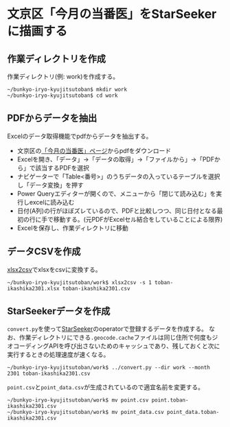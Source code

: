 # 文京区「今月の当番医」をStarSeekerに描画する

## 作業ディレクトリを作成

作業ディレクトリ(例: work)を作成する。

```
~/bunkyo-iryo-kyujitsutoban$ mkdir work
~/bunkyo-iryo-kyujitsutoban$ cd work
```
## PDFからデータを抽出

Excelのデータ取得機能でpdfからデータを抽出する。

* 文京区の[「今月の当番医」ページ](https://www.city.bunkyo.lg.jp/hoken/iryo/kyujithutouban/5gatsubun.html)からpdfをダウンロード
* Excelを開き、「データ」→「データの取得」→「ファイルから」→「PDFから」で該当するPDFを選択
* ナビゲーターで「Table<番号>」のうちデータの入っているテーブルを選択し「データ変換」を押す
* Power Queryエディターが開くので、メニューから「閉じて読み込む」を実行しexcelに読み込む
* 日付(A列)の行がほぼズレているので、PDFと比較しつつ、同じ日付となる最初の行に手で移動する。(元PDFがExcelセル結合をしていることによる限界)
* Excelを保存し、作業ディレクトリに移動

## データCSVを作成

[xlsx2csv](https://github.com/dilshod/xlsx2csv)でxlsxをcsvに変換する。

```
~/bunkyo-iryo-kyujitsutoban/work$ xlsx2csv -s 1 toban-ikashika2301.xlsx toban-ikashika2301.csv
```

## StarSeekerデータを作成

`convert.py`を使って[StarSeeker](https://github.com/c-3lab/StarSeeker)のoperatorで登録するデータを作成する。
なお、作業ディレクトリにできる`.geocode.cache`ファイルは同じ住所で何度もジオコーディングAPIを呼び出さないためのキャッシュであり、残しておくと次に実行するときの処理速度が速くなる。

```
~/bunkyo-iryo-kyujitsutoban/work$ ../convert.py --dir work --month 2301 toban-ikashika2301.csv
```

`point.csv`と`point_data.csv`が生成されているので適宜名前を変更する。

```
~/bunkyo-iryo-kyujitsutoban/work$ mv point.csv point.toban-ikashika2301.csv
~/bunkyo-iryo-kyujitsutoban/work$ mv point_data.csv point_data.toban-ikashika2301.csv
```
## 

